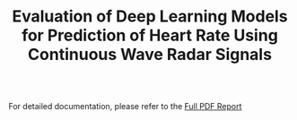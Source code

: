 <h1 align='center'>Evaluation of Deep Learning Models for Prediction of Heart Rate Using Continuous Wave Radar Signals</h1>

</br></br>

For detailed documentation, please refer to the [Full PDF Report](https://github.com/WeichunAuto/RadarDL60/blob/main/Evaluation_of_ML_Models_for_Prediction_HR_Using_Continuous_Wave_Radar_Signals.pdf)
